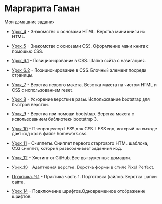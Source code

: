 # Маргарита Гаман
Мои домашние задания

* [Урок_4](https://fraugamanmm.github.io/Lesson_4/ "домашнее задание-4") - Знакомство с основами HTML. Верстка мини книги на HTML.

* [Урок_5](https://fraugamanmm.github.io/lesson_5/ "домашнее задание-5") - Знакомство с основами CSS. Оформление мини книги с помощью CSS.

* [Урок_6.1](https://fraugamanmm.github.io/Lesson_6.1// "домашнее задание-6 часть 1") - Позиционирование в CSS. Шапка сайта с навигацией.

* [Урок_6.2](https://fraugamanmm.github.io/Lesson_6.2// "домашнее задание-6 часть 2") - Позиционирование в CSS.  Блочный элемент посреди страницы.

* [Урок_7](https://fraugamanmm.github.io/Lesson_7/ "домашнее задание-7") - Верстка первого макета. Верстка макета на чистом HTML и CSS с использованием reset.

* [Урок_8](https://fraugamanmm.github.io/Lesson_8/ "домашнее задание-8") - Ускорение верстки в разы. Использование bootstrap для быстрой верстки.

* [Урок_9](https://fraugamanmm.github.io/Lesson_9/ "домашнее задание-9") - Верстка при помощи bootstrap. Верстка макета с использованием библиотеки bootstrap 3.

* [Урок_10](https://github.com/frauGamanmM/frauGamanmM.github.io/tree/master/lesson_10 "домашнее задание-10") - Препроцессор LESS для CSS. LESS код, который на выходе дает код как в файле homework.css.

* [Урок_11](https://github.com/frauGamanmM/frauGamanmM.github.io/tree/master/Lesson_11 "домашнее задание-11") - Сниппеты.  Сниппет первого стартового HTML шаблона,  CSS сниппет, который разворачивает заданный код.

* [Урок_12](https://github.com/frauGamanmM/frauGamanmM.github.io "домашнее задание-12") - Хостинг от GitHub. Все выгруженные домашки.

* [Урок_13](https://fraugamanmm.github.io/Lesson_13/Lesson_13/ "домашнее задание-13") - Адаптивная верстка. Верстка формы в стиле Pixel Perfect.

* [Практика. Ч.1](https://fraugamanmm.github.io/Lesson_14/ "Практика. Ч.1") - Практика часть 1. Подготовка файлов. Верстка шапки сайта.

* [Урок_14](frauGamanmM.github.io/Lesson_14_0// "домашнее задание-13") - Подключение шрифтов.Одновременное отображение шрифтов.

